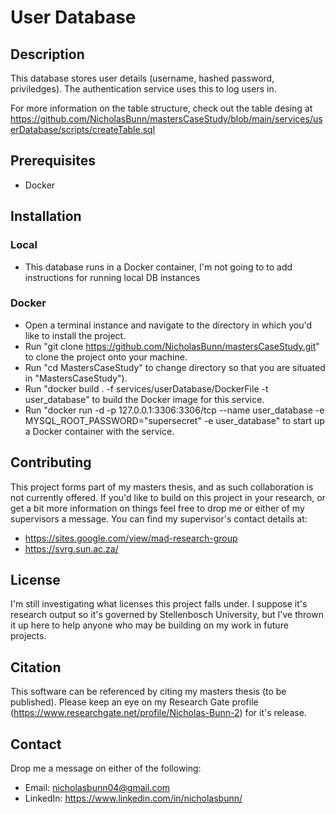 # **User Database**

## **Description**

This database stores user details (username, hashed password, priviledges). The authentication service uses this to log users in.

For more information on the table structure, check out the table desing at https://github.com/NicholasBunn/mastersCaseStudy/blob/main/services/userDatabase/scripts/createTable.sql

## **Prerequisites**

- Docker

## **Installation**

### **Local**

- This database runs in a Docker container, I'm not going to to add instructions for running local DB instances

### **Docker**

- Open a terminal instance and navigate to the directory in which you'd like to install the project.
- Run "git clone https://github.com/NicholasBunn/mastersCaseStudy.git" to clone the project onto your machine.
- Run "cd MastersCaseStudy" to change directory so that you are situated in "MastersCaseStudy").
- Run "docker build . -f services/userDatabase/DockerFile -t user_database" to build the Docker image for this service.
- Run "docker run -d -p 127.0.0.1:3306:3306/tcp --name user_database -e MYSQL_ROOT_PASSWORD="supersecret" -e user_database" to start up a Docker container with the service.

## **Contributing**

This project forms part of my masters thesis, and as such collaboration is not currently offered. If you'd like to build on this project in your research, or get a bit more information on things feel free to drop me or either of my supervisors a message. You can find my supervisor's contact details at:

- https://sites.google.com/view/mad-research-group
- https://svrg.sun.ac.za/

## **License**

I'm still investigating what licenses this project falls under. I suppose it's research output so it's governed by Stellenbosch University, but I've thrown it up here to help anyone who may be building on my work in future projects.

## **Citation**

This software can be referenced by citing my masters thesis (to be published). Please keep an eye on my Research Gate profile (https://www.researchgate.net/profile/Nicholas-Bunn-2) for it's release.

## **Contact**

Drop me a message on either of the following:

- Email: nicholasbunn04@gmail.com
- LinkedIn: https://www.linkedin.com/in/nicholasbunn/
